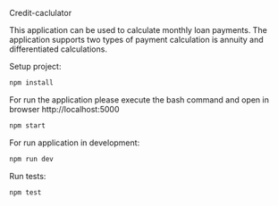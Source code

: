 Credit-caclulator

This application can be used to calculate monthly loan payments. The application supports two types of payment calculation is annuity and differentiated calculations.

Setup project:
```bash
npm install
```
For run the application please execute the bash command and open in browser http://localhost:5000
```bash
npm start
```
For run application in development:
```bash
npm run dev
```
Run tests:
```bash
npm test
```
